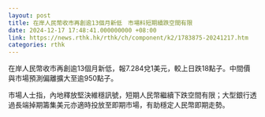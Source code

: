 ```yaml
---
layout: post
title: 在岸人民幣收市再創逾13個月新低　市場料短期續跌空間有限
date: 2024-12-17 17:48:41.000000000 +08:00
link: https://news.rthk.hk/rthk/ch/component/k2/1783875-20241217.htm
categories: rthk
---
```


在岸人民幣收市再創逾13個月新低，報7.284兌1美元，較上日跌18點子。中間價與市場預測偏離擴大至逾950點子。

市場人士指，內地釋放堅決維穩訊號，短期人民幣繼續下跌空間有限；大型銀行透過長端掉期籌集美元亦適時投放至即期市場，有助穩定人民幣即期走勢。
